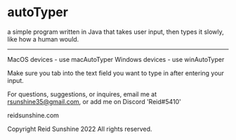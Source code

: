 # autoTyper
a simple program written in Java that takes user input, then types it slowly, like how a human would.


-----
MacOS devices - use macAutoTyper
Windows devices - use winAutoTyper


Make sure you tab into the text field you want to type in after entering your input.


For questions, suggestions, or inquires, email me at rsunshine35@gmail.com, or add me on Discord 'Reid#5410'

reidsunshine.com


Copyright Reid Sunshine 2022
All rights reserved.
